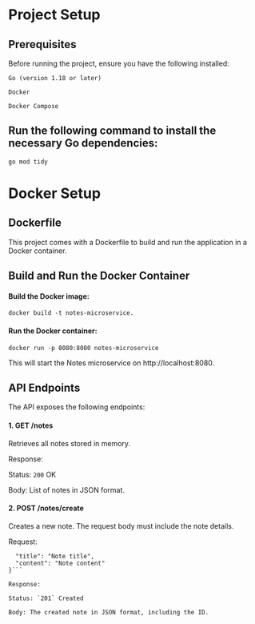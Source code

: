 # Project Setup
## Prerequisites
Before running the project, ensure you have the following installed:

`Go (version 1.18 or later)`

`Docker`

`Docker Compose`

## Run the following command to install the necessary Go dependencies:

`go mod tidy`

# Docker Setup
## Dockerfile
This project comes with a Dockerfile to build and run the application in a Docker container.

## Build and Run the Docker Container
#### Build the Docker image:

`docker build -t notes-microservice.`
#### Run the Docker container:

`docker run -p 8080:8080 notes-microservice`

This will start the Notes microservice on http://localhost:8080.

## API Endpoints
The API exposes the following endpoints:

#### 1. GET /notes
Retrieves all notes stored in memory.

Response:

Status: `200` OK

Body: List of notes in JSON format.

#### 2. POST /notes/create
Creates a new note. The request body must include the note details.

Request:

```{
  "title": "Note title",
  "content": "Note content"
}```

Response:

Status: `201` Created

Body: The created note in JSON format, including the ID.

